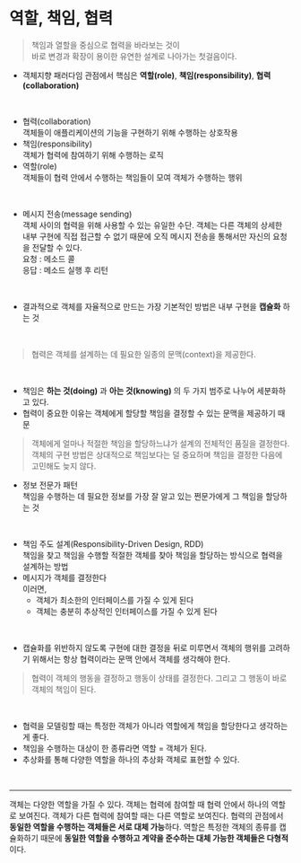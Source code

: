 # 역할, 책임, 협력

> 책임과 열할을 중심으로 협력을 바라보는 것이  
> 바로 변경과 확장이 용이한 유연한 설계로 나아가는 첫걸음이다.  

* 객체지향 패러다임 관점에서 핵심은 **역할(role)**, **책임(responsibility)**, **협력(collaboration)**  
<br>

* 협력(collaboration)  
  객체들이 애플리케이션의 기능을 구현하기 위해 수행하는 상호작용  
* 책임(responsibility)  
  객체가 협력에 참여하기 위해 수행하는 로직
* 역할(role)  
  객체들이 협력 안에서 수행하는 책임들이 모여 객체가 수행하는 행위  
<br>

* 메시지 전송(message sending)  
  객체 사이의 협력을 위해 사용할 수 있는 유일한 수단. 객체는 다른 객체의 상세한 내부 구현에 직접 접근할 수 없기 때문에 오직 메시지 전송을 통해서만 자신의 요청을 전달할 수 있다.  
  요청 : 메소드 콜  
  응답 : 메소드 실행 후 리턴  
<br>

* 결과적으로 객체를 자율적으로 만드는 가장 기본적인 방법은 내부 구현을 **캡슐화** 하는 것  
<br>

> 협력은 객체를 설계하는 데 필요한 일종의 문맥(context)을 제공한다.  

<br>

* 책임은 **하는 것(doing)** 과 **아는 것(knowing)** 의 두 가지 범주로 나누어 세분화하고 있다.  
* 협력이 중요한 이유는 객체에게 할당할 책임을 결정할 수 있는 문맥을 제공하기 때문  
> 객체에게 얼마나 적절한 책임을 할당하느냐가 설계의 전체적인 품질을 결정한다.  
> 객체의 구현 방법은 상대적으로 책임보다는 덜 중요하며 책임을 결정한 다음에 고민해도 늦지 않다.  
* 정보 전문가 패턴  
  책임을 수행하는 데 필요한 정보를 가장 잘 알고 있는 쩐문가에게 그 책임을 할당하는 것  

<br>

* 책임 주도 설계(Responsibility-Driven Design, RDD)  
  책임을 찾고 책임을 수행할 적절한 객체를 찾아 책임을 할당하는 방식으로 협력을 설계하는 방법  
* 메시지가 객체를 결정한다  
  이러면,
    * 객체가 최소한의 인터페이스를 가질 수 있게 된다
    * 객체는 충분히 추상적인 인터페이스를 가질 수 있게 된다  

<br>

* 캡슐화를 위반하지 않도록 구현에 대한 결정을 뒤로 미루면서 객체의 행위를 고려하기 위해서는 항상 협력이라는 문맥 안에서 객체를 생각해야 한다.
> 협력이 객체의 행동을 결정하고 행동이 상태를 결정한다. 그리고 그 행동이 바로 객체의 책임이 된다.  

<br>

* 협력을 모델링할 때는 특정한 객체가 아니라 역할에게 책임을 할당한다고 생각하는 게 좋다.
* 책임을 수행하는 대상이 한 종류라면 역할 = 객체가 된다.
* 추상화를 통해 다양한 역할을 하나의 추상화 객체로 표현할 수 있다.


<br>

---
객체는 다양한 역할을 가질 수 있다. 객체는 협력에 참여할 때 협력 안에서 하나의 역할로 보여진다. 객체가 다른 협력에 참여할 때는 다른 역할로 보여진다. 협력의 관점에서 **동일한 역할을 수행하는 객체들은 서로 대체 가능**하다. 역할은 특정한 객체의 종류를 캡슐화하기 때문에 **동일한 역할을 수행하고 계약을 준수하는 대체 가능한 객체들은 다형적**이다.